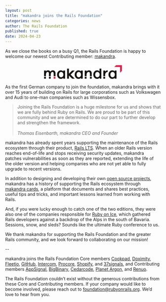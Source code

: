```yaml
---
layout: post
title: "makandra joins the Rails Foundation"
categories: news
author: The Rails Foundation
published: true
date: 2024-04-23
---
```


As we close the books on a busy Q1, the Rails Foundation is happy to welcome our newest Contributing member: <a href="https://makandra.de/">makandra</a>.

<p style="text-align: center; margin-top: 20px"><img src="/assets/images/logo-makandra.svg" style="width: 50%"></p>

As the first German company to join the foundation, makandra brings with it over 15 years of building on Rails for large corporations such as Volkswagen and Audi to one-man companies such as Wissensbox.

>Joining the Rails Foundation is a huge milestone for us and shows that we are fully behind Ruby on Rails. We are proud to be part of this community and we are determined to do our part to further develop and strengthen the framework.
><br><br>*Thomas Eisenbarth, makandra CEO and Founder*

makandra has already spent years supporting the maintenance of the Rails ecosystem through their product, <a href="https://railslts.com/">Rails LTS</a>. When an older Rails version reaches end-of-life and stops receiving security updates, makandra patches vulnerabilities as soon as they are reported, extending the life of the older version and helping companies who are not yet able to fully upgrade to recent versions. 

In addition to designing and developing their own <a href="https://github.com/makandra">open source projects</a>, makandra has a history of supporting the Rails ecosystem through <a href="https://makandracards.com/makandra">makandra cards</a>, a platform that documents and shares best practices, useful tips and tricks, and important lessons learned from working with Rails.

And, if you were lucky enough to catch one of the two editions, they were also one of the companies responsible for <a href="https://rubyonice.com/">Ruby on Ice</a>, which gathered Rails developers against a backdrop of the Alps in the south of Bavaria. Sessions, snow, and sleds? Sounds like the ultimate Ruby conference to us. 

We thank makandra for supporting the Rails Foundation and the greater Rails community, and we look forward to collaborating on our mission!

--

makandra joins the Rails Foundation Core members <a href="https://cookpad.com/">Cookpad</a>, <a href="https://www.doximity.com/">Doximity</a>, <a href="https://www.fleetio.com/">Fleetio</a>, <a href="https://github.com/">GitHub</a>, <a href="https://www.intercom.com/">Intercom</a>, <a href="https://www.procore.com/">Procore</a>, <a href="https://www.shopify.com/">Shopify</a>, and <a href="https://37signals.com/">37signals</a>, and Contributing members <a href="https://www.appsignal.com/">AppSignal</a>, <a href="https://www.bigbinary.com/">BigBinary</a>, <a href="https://www.cedarcode.com/">Cedarcode</a>, <a href="https://www.planetargon.com/">Planet Argon</a>, and <a href="https://www.renuo.ch/">Renuo</a>.

The Rails Foundation couldn’t exist without the generous contributions from these Core and Contributing members. If your company would like to become involved, please reach out to <a href="mailto:foundation@rubyonrails.org">foundation@rubyonrails.org</a>. We’d love to hear from you.
